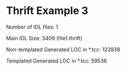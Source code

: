 # Thrift Example 3

Number of IDL files: 1

Main IDL Size: 3409 (file1.thrift)

Non-templated Generated LOC in *.tcc: 123938

Templated Generated LOC in *.tcc: 59536 

